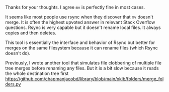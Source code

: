Thanks for your thoughts. I agree `mv` is perfectly fine in most cases. 

It seems like most people use rsync when they discover that `mv` doesn't merge. It is often the highest upvoted answer in relevant Stack Overflow questions. Rsync is very capable but it doesn't rename local files. It always copies and then deletes. 

This tool is essentially the interface and behavior of Rsync but better for merges on the same filesystem because it can rename files (which Rsync doesn't do).

Previously, I wrote another tool that simulates file clobbering of multiple file tree merges before renaming any files. But it is a bit slow because it reads the whole destination tree first https://github.com/chapmanjacobd/library/blob/main/xklb/folders/merge_folders.py
